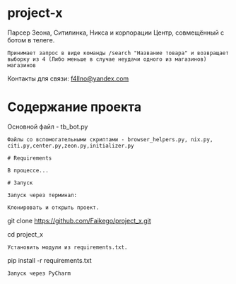 # project-x
Парсер Зеона, Ситилинка, Никса и корпорации Центр, совмещённый с ботом в телеге.
```
Принимает запрос в виде команды /search "Название товара" и возвращает выборку из 4 (Либо меньше в случае неудачи одного из магазинов) магазинов
```
Контакты для связи: f4llno@yandex.com

# Содержание проекта

Основной файл - tb_bot.py
```
Файлы со вспомогательными скриптами - browser_helpers.py, nix.py, citi.py,center.py,zeon.py,initializer.py

# Requirements

В процессе...

# Запуск

Запуск через терминал:

Клонировать и открыть проект.

```
git clone https://github.com/Faikego/project_x.git

cd project_x
```
Установить модули из requirements.txt.
```
pip install -r requirements.txt 
```
Запуск через PyCharm
